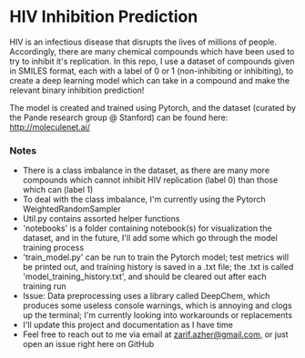 # HIV Inhibition Prediction

HIV is an infectious disease that disrupts the lives of millions of people. Accordingly, there are
many chemical compounds which have been used to try to inhibit it's replication. In this repo, I use a dataset of compounds given in SMILES format,
each with a label of 0 or 1 (non-inhibiting or inhibiting), to create a deep learning model which can take in a compound and make the relevant binary inhibition
prediction!

The model is created and trained using Pytorch, and the dataset (curated by the Pande research group @ Stanford) can be found here: http://moleculenet.ai/

### Notes
- There is a class imbalance in the dataset, as there are many more compounds which cannot inhibit HIV replication (label 0) than those which can (label 1)
- To deal with the class imbalance, I'm currently using the Pytorch WeightedRandomSampler
- Util.py contains assorted helper functions
- 'notebooks' is a folder containing notebook(s) for visualization the dataset, and in the future, I'll add some which go through the model training process
- 'train_model.py' can be run to train the Pytorch model; test metrics will be printed out, and training history is saved in a .txt file; the .txt is called 'model_training_history.txt', and should be cleared out after each training run
- Issue: Data preprocessing uses a library called DeepChem, which produces some useless console warnings, which is annoying and clogs up the terminal; I'm currently looking into workarounds or replacements
- I'll update this project and documentation as I have time
- Feel free to reach out to me via email at zarif.azher@gmail.com, or just open an issue right here on GitHub
